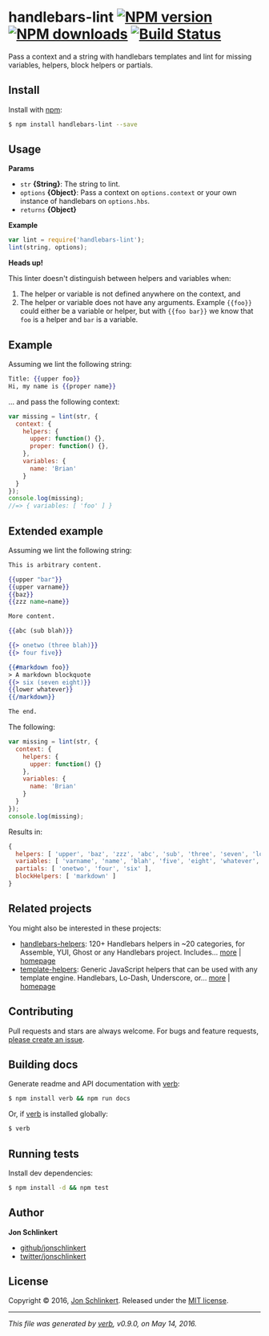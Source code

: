 # handlebars-lint [![NPM version](https://img.shields.io/npm/v/handlebars-lint.svg?style=flat)](https://www.npmjs.com/package/handlebars-lint) [![NPM downloads](https://img.shields.io/npm/dm/handlebars-lint.svg?style=flat)](https://npmjs.org/package/handlebars-lint) [![Build Status](https://img.shields.io/travis/jonschlinkert/handlebars-lint.svg?style=flat)](https://travis-ci.org/jonschlinkert/handlebars-lint)

Pass a context and a string with handlebars templates and lint for missing variables, helpers, block helpers or partials.

## Install

Install with [npm](https://www.npmjs.com/):

```sh
$ npm install handlebars-lint --save
```

## Usage

**Params**

* `str` **{String}**: The string to lint.
* `options` **{Object}**: Pass a context on `options.context` or your own instance of handlebars on `options.hbs`.
* `returns` **{Object}**

**Example**

```js
var lint = require('handlebars-lint');
lint(string, options);
```

**Heads up!**

This linter doesn't distinguish between helpers and variables when:

1. The helper or variable is not defined anywhere on the context, and
2. The helper or variable does not have any arguments. Example `{{foo}}` could either be a variable or helper, but with `{{foo bar}}` we know that `foo` is a helper and `bar` is a variable.

## Example

Assuming we lint the following string:

```handlebars
Title: {{upper foo}}
Hi, my name is {{proper name}}
```

... and pass the following context:

```js
var missing = lint(str, {
  context: {
    helpers: {
      upper: function() {},
      proper: function() {},
    },
    variables: {
      name: 'Brian'
    }
  }
});
console.log(missing);
//=> { variables: [ 'foo' ] }
```

## Extended example

Assuming we lint the following string:

```handlebars
This is arbitrary content.

{{upper "bar"}}
{{upper varname}}
{{baz}}
{{zzz name=name}}

More content.

{{abc (sub blah)}}

{{> onetwo (three blah)}}
{{> four five}}

{{#markdown foo}}
> A markdown blockquote
{{> six (seven eight)}}
{{lower whatever}}
{{/markdown}}

The end.
```

The following:

```js
var missing = lint(str, {
  context: {
    helpers: {
      upper: function() {}
    },
    variables: {
      name: 'Brian'
    }
  }
});
console.log(missing);
```

Results in:

```js
{ 
  helpers: [ 'upper', 'baz', 'zzz', 'abc', 'sub', 'three', 'seven', 'lower' ],
  variables: [ 'varname', 'name', 'blah', 'five', 'eight', 'whatever', 'foo' ],
  partials: [ 'onetwo', 'four', 'six' ],
  blockHelpers: [ 'markdown' ] 
}
```

## Related projects

You might also be interested in these projects:

* [handlebars-helpers](https://www.npmjs.com/package/handlebars-helpers): 120+ Handlebars helpers in ~20 categories, for Assemble, YUI, Ghost or any Handlebars project. Includes… [more](https://www.npmjs.com/package/handlebars-helpers) | [homepage](https://github.com/assemble/handlebars-helpers)
* [template-helpers](https://www.npmjs.com/package/template-helpers): Generic JavaScript helpers that can be used with any template engine. Handlebars, Lo-Dash, Underscore, or… [more](https://www.npmjs.com/package/template-helpers) | [homepage](https://github.com/jonschlinkert/template-helpers)

## Contributing

Pull requests and stars are always welcome. For bugs and feature requests, [please create an issue](https://github.com/jonschlinkert/handlebars-lint/issues/new).

## Building docs

Generate readme and API documentation with [verb](https://github.com/verbose/verb):

```sh
$ npm install verb && npm run docs
```

Or, if [verb](https://github.com/verbose/verb) is installed globally:

```sh
$ verb
```

## Running tests

Install dev dependencies:

```sh
$ npm install -d && npm test
```

## Author

**Jon Schlinkert**

* [github/jonschlinkert](https://github.com/jonschlinkert)
* [twitter/jonschlinkert](http://twitter.com/jonschlinkert)

## License

Copyright © 2016, [Jon Schlinkert](https://github.com/jonschlinkert).
Released under the [MIT license](https://github.com/jonschlinkert/handlebars-lint/blob/master/LICENSE).

***

_This file was generated by [verb](https://github.com/verbose/verb), v0.9.0, on May 14, 2016._
